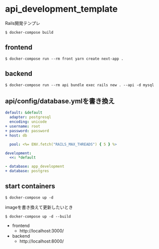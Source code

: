 # api_development_template

Rails開発テンプレ

```
$ docker-compose build
```

## frontend
```
$ docker-compose run --rm front yarn create next-app .
```

## backend
```
$ docker-compose run --rm api bundle exec rails new . --api -d mysql
```

## api/config/database.ymlを書き換え
```api/config/database.yml
default: &default
  adapter: postgresql
  encoding: unicode
+ username: root
+ password: password
+ host: db

  pool: <%= ENV.fetch("RAILS_MAX_THREADS") { 5 } %>

development:
  <<: *default

- database: app_development  
+ database: postgres

```

## start containers
```
$ docker-compose up -d
```
imageを書き換えて更新したいとき
```
$ docker-compose up -d --build
```

* frontend
  * http://localhost:3000/
* backend
  * http://localhost:8000/
